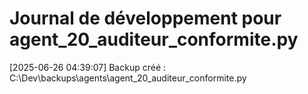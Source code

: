 # Journal de développement pour agent_20_auditeur_conformite.py

[2025-06-26 04:39:07] Backup créé : C:\Dev\backups\agents\agent_20_auditeur_conformite.py
